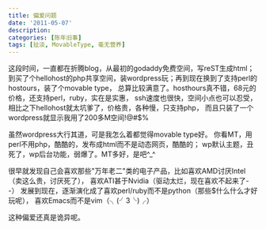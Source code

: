 ```yaml
---
title: 偏爱问题
date: '2011-05-07'
description:
categories: [陈年旧事]
tags: [扯淡, MovableType, 毫无营养]
---
```


这段时间，一直都在折腾blog，从最初的godaddy免费空间，写reST生成html；
到买了个hellohost的php共享空间，装wordpress玩；再到现在换到了支持perl的hostours，装了个movable type，
总算比较满意了。hosthours真不错，68元的价格，还支持perl，ruby，实在是实惠，
ssh速度也很快，空间小点也可以忍受，相比之下hellohost就太坑爹了，价格贵，各种慢，只支持php，
而且只装了一个wordpress就显示我用了200多M空间!@#$%

虽然wordpress大行其道，可是我怎么着都觉得movable type好。
你看MT，用perl不用php，酷酷的，发布成html而不是动态网页，酷酷的；
wp默认主题，丑死了，wp后台功能，弱爆了。MT多好，是吧^_^

很早就发现自己会喜欢那些"万年老二"类的电子产品，比如喜欢AMD讨厌Intel（卖这么贵，讨厌死了），
喜欢ATI甚于Nvidia（驱动太烂，现在喜欢不起来了- -）
发展到现在，逐渐演化成了喜欢perl/ruby而不是python（那些$什么什么才好玩呢），
喜欢Emacs而不是vim（╮(╯3╰)╭）

这种偏爱还真是诡异呢。
